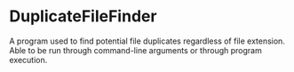 # DuplicateFileFinder
A program used to find potential file duplicates regardless of file extension. Able to be run through command-line arguments or through program execution.
